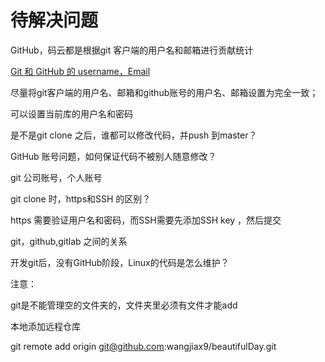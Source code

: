 # 待解决问题

GitHub，码云都是根据git 客户端的用户名和邮箱进行贡献统计

[Git 和 GitHub 的 username，Email](https://blog.csdn.net/sinat_36710456/article/details/80189687)

尽量将git客户端的用户名、邮箱和github账号的用户名、邮箱设置为完全一致；

可以设置当前库的用户名和密码





是不是git  clone 之后，谁都可以修改代码，并push 到master？



GitHub 账号问题，如何保证代码不被别人随意修改？

git 公司账号，个人账号





git clone 时，https和SSH 的区别？

https 需要验证用户名和密码，而SSH需要先添加SSH key ，然后提交



git，github,gitlab 之间的关系



开发git后，没有GitHub阶段，Linux的代码是怎么维护？



注意：

git是不能管理空的文件夹的，文件夹里必须有文件才能add



本地添加远程仓库

git remote add origin git@github.com:wangjiax9/beautifulDay.git